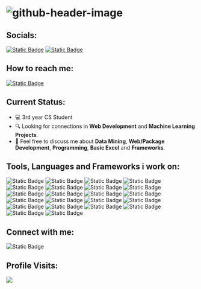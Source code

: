 # ![github-header-image](assets/logo_dev2.0.gif)

## Socials:
<a href="https://www.facebook.com/iyaniyan11"><img alt="Static Badge" src="https://img.shields.io/badge/Christian_Garcia-%23d5d5d5?style=for-the-badge&logo=facebook&logoColor=%230A0209"></a>
<a href="https://www.instagram.com/its_iyaniyan?igsh=MXU3bWx2ODhkN3hsNw=="><img alt="Static Badge" src="https://img.shields.io/badge/Christian_Garcia-%23d5d5d5?style=for-the-badge&logo=instagram&logoColor=%230A0209"></a>


## How to reach me:
<a href="mailto:iyaniyan03112003@gmail.com"><img alt="Static Badge" src="https://img.shields.io/badge/Christian_Garcia-%23d5d5d5?style=for-the-badge&logo=gmail&logoColor=%230A0209"></a>

## Current Status:
- 💻 3rd year CS Student
- 🔍 Looking for connections in **Web Development** and **Machine Learning Projects**.
- 💬 Feel free to discuss me about **Data Mining**, **Web/Package Development**, **Programming**, **Basic Excel** and **Frameworks**. 

## Tools, Languages and Frameworks i work on:
![Static Badge](https://img.shields.io/badge/Python-%233776AB?style=for-the-badge&logo=Python&logoColor=white)
![Static Badge](https://img.shields.io/badge/JavaScript-%23F7DF1E?style=for-the-badge&logo=JavaScript&logoColor=black)
![Static Badge](https://img.shields.io/badge/PHP-%234F5D95?style=for-the-badge&logo=Php&logoColor=white&logoSize=auto)
![Static Badge](https://img.shields.io/badge/C%2B%2B-%2300599C?style=for-the-badge&logo=C%2B%2B)
![Static Badge](https://img.shields.io/badge/HTML-%23E44D26?style=for-the-badge&logo=Html5&logoColor=white&logoSize=auto)
![Static Badge](https://img.shields.io/badge/MySQL-%234479A1?style=for-the-badge&logo=MySQL&logoColor=white)
![Static Badge](https://img.shields.io/badge/SQLite-%23003B57?style=for-the-badge&logo=SQLite&logoColor=white)
![Static Badge](https://img.shields.io/badge/Termux-%231E90FF?style=for-the-badge&logo=GNU%20bash&logoColor=white&logoSize=auto)
![Static Badge](https://img.shields.io/badge/MariaDB-%23003545?style=for-the-badge&logo=MariaDB&logoColor=white)
![Static Badge](https://img.shields.io/badge/Flask-%23%23000000?style=for-the-badge&logo=Flask&logoColor=white&logoSize=auto)
![Static Badge](https://img.shields.io/badge/React-%2361DAFB?style=for-the-badge&logo=React&logoColor=black&logoSize=amg)
![Static Badge](https://img.shields.io/badge/Node.Js-%23339933?style=for-the-badge&logo=Node.js&logoColor=white&logoSize=amg)
![Static Badge](https://img.shields.io/badge/Git-%23F05032?style=for-the-badge&logo=Git&logoColor=white&logoSize=amg)
![Static Badge](https://img.shields.io/badge/xampp-%23FB7A24?style=for-the-badge&logo=Xampp&logoColor=white&logoSize=auto)
![Static Badge](https://img.shields.io/badge/Vs_Code-black?style=for-the-badge&logo=Visual-studio-code&logoColor=%23007ACC&logoSize=auto)
![Static Badge](https://img.shields.io/badge/CLion-%23000000?style=for-the-badge&logo=Clion&logoColor=%23fbfbf9)
![Static Badge](https://img.shields.io/badge/Bootstrap-%237952B3?style=for-the-badge&logo=Bootstrap&logoColor=white)
![Static Badge](https://img.shields.io/badge/PyCharm-%2300BFB3?style=for-the-badge&logo=Pycharm&logoColor=black&logoSize=auto)
![Static Badge](https://img.shields.io/badge/Jupyter-black?style=for-the-badge&logo=Jupyter&logoColor=%23F37626&logoSize=auto)
![Static Badge](https://img.shields.io/badge/Numpy-%23013243?style=for-the-badge&logo=Numpy&logoSize=auto)
![Static Badge](https://img.shields.io/badge/Pandas-white?style=for-the-badge&logo=Pandas&logoColor=%23150458&logoSize=auto)
![Static Badge](https://img.shields.io/badge/Figma-%230ACF83?style=for-the-badge&logo=Figma&logoColor=white&logoSize=auto)


## Connect with me:
<img alt="Static Badge" src="https://img.shields.io/badge/kaggle-%23d5d5d5?style=for-the-badge&logo=kaggle&logoColor=%230A0209&link=https%3A%2F%2Fwww.kaggle.com%2Fchristiangarcia0311">

## Profile Visits:
![](https://komarev.com/ghpvc/?username=christiangarcia0311&color=0a0209&style=for-the-badge)
